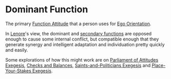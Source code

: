 # Dominant Function

The primary [Function Attitude](../) that a person uses for [Ego Orientation](../../../sign-interpretation/ego-orientation.md).

In [Lenore](../../../people-and-systems/lenore-thomson.md)'s view, the dominant and [secondary functions](secondary-function/) are opposed enough to cause some internal conflict, but compatible enough that they generate synergy and intelligent adaptation and individuation pretty quickly and easily.

Some explorations of how this might work are on [Parliament of Attitudes Exegesis](../../../exegeses-and-hypotheses/parliament-of-attitudes.md), [Checks and Balances](../../../far-flung-explorations/checks-and-balances.md), [Saints-and-Politicians Exegesis](../../../exegeses-and-hypotheses/introversion-extraversion/saints-and-politicians.md) and [Place-Your-Stakes Exegesis](../../../exegeses-and-hypotheses/introversion-extraversion/place-your-stakes.md).
